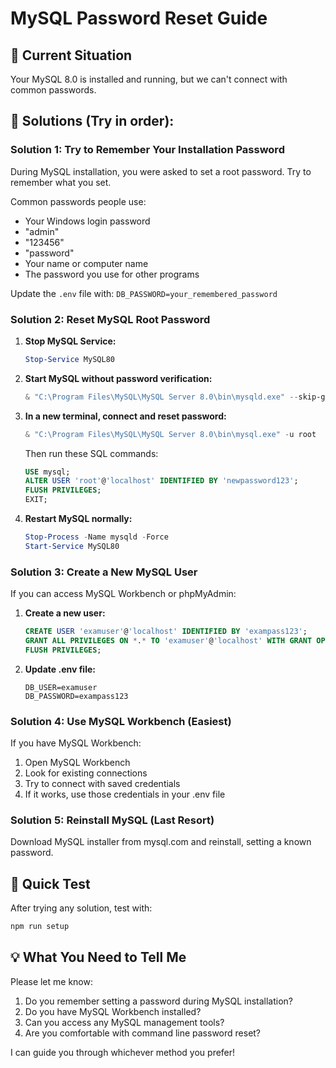 # MySQL Password Reset Guide

## 🚨 Current Situation
Your MySQL 8.0 is installed and running, but we can't connect with common passwords.

## 🔧 Solutions (Try in order):

### Solution 1: Try to Remember Your Installation Password
During MySQL installation, you were asked to set a root password. Try to remember what you set.

Common passwords people use:
- Your Windows login password
- "admin"
- "123456" 
- "password"
- Your name or computer name
- The password you use for other programs

Update the `.env` file with: `DB_PASSWORD=your_remembered_password`

### Solution 2: Reset MySQL Root Password

1. **Stop MySQL Service:**
   ```powershell
   Stop-Service MySQL80
   ```

2. **Start MySQL without password verification:**
   ```powershell
   & "C:\Program Files\MySQL\MySQL Server 8.0\bin\mysqld.exe" --skip-grant-tables --skip-networking
   ```

3. **In a new terminal, connect and reset password:**
   ```powershell
   & "C:\Program Files\MySQL\MySQL Server 8.0\bin\mysql.exe" -u root
   ```
   
   Then run these SQL commands:
   ```sql
   USE mysql;
   ALTER USER 'root'@'localhost' IDENTIFIED BY 'newpassword123';
   FLUSH PRIVILEGES;
   EXIT;
   ```

4. **Restart MySQL normally:**
   ```powershell
   Stop-Process -Name mysqld -Force
   Start-Service MySQL80
   ```

### Solution 3: Create a New MySQL User

If you can access MySQL Workbench or phpMyAdmin:

1. **Create a new user:**
   ```sql
   CREATE USER 'examuser'@'localhost' IDENTIFIED BY 'exampass123';
   GRANT ALL PRIVILEGES ON *.* TO 'examuser'@'localhost' WITH GRANT OPTION;
   FLUSH PRIVILEGES;
   ```

2. **Update .env file:**
   ```
   DB_USER=examuser
   DB_PASSWORD=exampass123
   ```

### Solution 4: Use MySQL Workbench (Easiest)

If you have MySQL Workbench:
1. Open MySQL Workbench
2. Look for existing connections
3. Try to connect with saved credentials
4. If it works, use those credentials in your .env file

### Solution 5: Reinstall MySQL (Last Resort)

Download MySQL installer from mysql.com and reinstall, setting a known password.

## 🎯 Quick Test

After trying any solution, test with:
```bash
npm run setup
```

## 💡 What You Need to Tell Me

Please let me know:
1. Do you remember setting a password during MySQL installation?
2. Do you have MySQL Workbench installed?
3. Can you access any MySQL management tools?
4. Are you comfortable with command line password reset?

I can guide you through whichever method you prefer!
